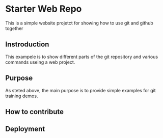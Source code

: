 # Starter Web Repo

This is a simple website projetct for showing how to use git and github together

## Instroduction

This exampele is to show different parts of the git repository and various commands useing a web project.

## Purpose

As steted above, the main purpose is to provide simple examples for git training demos.

## How to contribute

## Deployment
